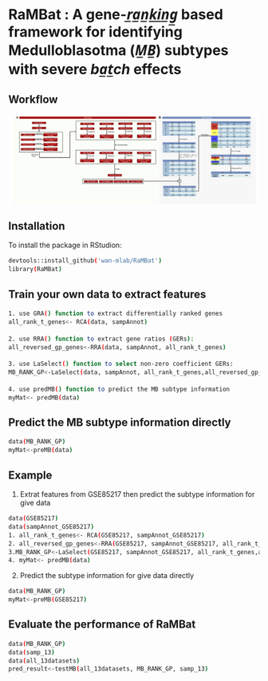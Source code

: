 # RaMBat : A gene-_r̲a̲n̲k̲i̲n̲g̲_ based framework for identifying Medulloblasotma (_M̲B̲_) subtypes with severe _ba̲t̲ch_ effects

## Workflow
![Workflow of RaMBat](workflow.png)

## Installation
To install the package in RStudion:
```bash
devtools::install_github('wan-mlab/RaMBat')
library(RaMBat)
```

## Train your own data to extract features
```bash
1. use GRA() function to extract differentially ranked genes
all_rank_t_genes<- RCA(data, sampAnnot)

2. use RRA() function to extract gene ratios (GERs):
all_reversed_gp_genes<-RRA(data, sampAnnot, all_rank_t_genes)

3. use LaSelect() function to select non-zero coefficient GERs:
MB_RANK_GP<-LaSelect(data, sampAnnot, all_rank_t_genes,all_reversed_gp_genes)

4. use predMB() function to predict the MB subtype information
myMat<- predMB(data)
```

## Predict the MB subtype information directly
```bash
data(MB_RANK_GP)
myMat<-preMB(data)
```

## Example
1. Extrat features from GSE85217 then predict the subtype information for give data
```bash
data(GSE85217)
data(sampAnnot_GSE85217)
1. all_rank_t_genes<- RCA(GSE85217, sampAnnot_GSE85217)
2. all_reversed_gp_genes<-RRA(GSE85217, sampAnnot_GSE85217, all_rank_t_genes)
3.MB_RANK_GP<-LaSelect(GSE85217, sampAnnot_GSE85217, all_rank_t_genes,all_reversed_gp_genes)
4. myMat<- predMB(data)
```
2. Predict the subtype information for give data directly
```bash
data(MB_RANK_GP)
myMat<-preMB(GSE85217)
```
## Evaluate the performance of RaMBat
```bash
data(MB_RANK_GP)
data(samp_13)
data(all_13datasets)
pred_result<-testMB(all_13datasets, MB_RANK_GP, samp_13)
```
